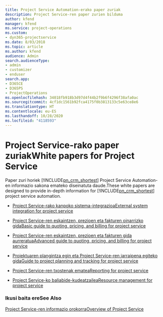 ```yaml
---
title: Project Service Automation-erako paper zuriak
description: Project Service-ren paper zurien bilduma
author: kfend
manager: kfend
ms.service: project-operations
ms.custom:
- dyn365-projectservice
ms.date: 8/03/2018
ms.topic: article
ms.author: kfend
audience: Admin
search.audienceType:
- admin
- customizer
- enduser
search.app:
- D365CE
- D365PS
- ProjectOperations
ms.openlocfilehash: 34018fb918b3d97d4f44b2f9b6f4296f38afa0ac
ms.sourcegitcommit: 4cf1dc1561b92fca4175f0b3813133c5e63ce8e6
ms.translationtype: HT
ms.contentlocale: eu-ES
ms.lasthandoff: 10/28/2020
ms.locfileid: "4118593"
---
```

# <a name="white-papers-for-project-service"></a><span data-ttu-id="860d6-103">Project Service-rako paper zuriak</span><span class="sxs-lookup"><span data-stu-id="860d6-103">White papers for Project Service</span></span>

<span data-ttu-id="860d6-104">Paper zuri horiek [!INCLUDE[pn_crm_shortest](../includes/pn-crm-shortest.md)] Project Service Automation-en informazio sakona emateko diseinatuta daude.</span><span class="sxs-lookup"><span data-stu-id="860d6-104">These white papers are designed to provide in-depth information for [!INCLUDE[pn_crm_shortest](../includes/pn-crm-shortest.md)] project service automation.</span></span>

-   [<span data-ttu-id="860d6-105">Project Service-rako kanpoko sistema-integrazioa</span><span class="sxs-lookup"><span data-stu-id="860d6-105">External system integration for project service</span></span>](https://go.microsoft.com/fwlink/?LinkId=825445)

-   [<span data-ttu-id="860d6-106">Project Service-ren eskaintzen, prezioen eta fakturen oinarrizko gida</span><span class="sxs-lookup"><span data-stu-id="860d6-106">Basic guide to quoting, pricing, and billing for project service</span></span>](https://go.microsoft.com/fwlink/?LinkId=825241)

-   [<span data-ttu-id="860d6-107">Project Service-ren eskaintzen, prezioen eta fakturen gida aurreratua</span><span class="sxs-lookup"><span data-stu-id="860d6-107">Advanced guide to quoting, pricing, and billing for project service</span></span>](https://go.microsoft.com/fwlink/?LinkId=825242)

-   [<span data-ttu-id="860d6-108">Proiektuaren plangintza egin eta Project Service-ren jarraipena egiteko gida</span><span class="sxs-lookup"><span data-stu-id="860d6-108">Guide to project planning and tracking for project service</span></span>](https://go.microsoft.com/fwlink/?LinkId=825243)

-   [<span data-ttu-id="860d6-109">Project Service-ren txostenak ematea</span><span class="sxs-lookup"><span data-stu-id="860d6-109">Reporting for project service</span></span>](https://go.microsoft.com/fwlink/?LinkId=825446)

-   [<span data-ttu-id="860d6-110">Project Service-ko baliabide-kudeatzailea</span><span class="sxs-lookup"><span data-stu-id="860d6-110">Resource management for project service</span></span>](https://go.microsoft.com/fwlink/?LinkId=825244)

### <a name="see-also"></a><span data-ttu-id="860d6-111">Ikusi baita ere</span><span class="sxs-lookup"><span data-stu-id="860d6-111">See Also</span></span>
 [<span data-ttu-id="860d6-112">Project Service-ren informazio orokorra</span><span class="sxs-lookup"><span data-stu-id="860d6-112">Overview of Project Service</span></span>](../psa/overview.md)
